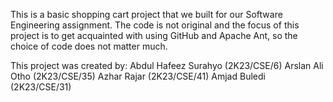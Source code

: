 This is a basic shopping cart project that we built for our Software Engineering assignment. The code is not original and the focus of this project is to get acquainted with using GitHub and Apache Ant, so the choice of code does not matter much.

This project was created by:
Abdul Hafeez Surahyo (2K23/CSE/6)
Arslan Ali Otho (2K23/CSE/35)
Azhar Rajar (2K23/CSE/41)
Amjad Buledi (2K23/CSE/31)
